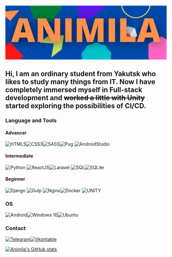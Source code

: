[![Animila GitHub Banner](./assets/ANIMILA.png)]()

## Hi, I am an ordinary student from Yakutsk who likes to study many things from IT. Now I have completely immersed myself in Full-stack development and ~~worked a little with Unity~~ started exploring the possibilities of CI/CD.

### Language and Tools

#### 
#### Advancer
![HTML5](https://img.shields.io/badge/HTML5-E34F26?style=for-the-badge&logo=html5&logoColor=white)![CSS3](https://img.shields.io/badge/CSS3-1572B6?style=for-the-badge&logo=css3&logoColor=white)![SASS](https://img.shields.io/badge/Sass-CC6699?style=for-the-badge&logo=sass&logoColor=white)![Pug](https://img.shields.io/badge/Pug-D4E3D0?style=for-the-badge&logo=pug)
![AndroidStudio](https://img.shields.io/badge/Android_Studio-F6F6F6?style=for-the-badge&logo=AndroidStudio)
#### Intermediate
![Python](https://img.shields.io/badge/Python-14354C?style=for-the-badge&logo=python&logoColor=white)
![ReactJS](https://img.shields.io/badge/ReactJS-212121?style=for-the-badge&logo=react&logoColor=#61DBFB)![Laravel](https://img.shields.io/badge/Laravel-F34D39?style=for-the-badge&logo=laravel&logoColor=white)
![SQL](https://img.shields.io/badge/MySQL-00000F?style=for-the-badge&logo=mysql&logoColor=white)![SQLite](https://img.shields.io/badge/SQLite-07405E?style=for-the-badge&logo=sqlite&logoColor=white)
#### Beginner
![Django](https://img.shields.io/badge/Django-092E20?style=for-the-badge&logo=django&logoColor=white)
![Gulp](https://img.shields.io/badge/gulp-F7F7F7?style=for-the-badge&logo=gulp)
![Nginx](https://img.shields.io/badge/NGINX-F6F6F6?style=for-the-badge&logo=nginx&logoColor=0D924B)![Docker](https://img.shields.io/badge/Docker-F6F6F6?style=for-the-badge&logo=docker&logoColor=2391E6)
![UNITY](https://img.shields.io/badge/Unity-100000?style=for-the-badge&logo=unity&logoColor=white)

### OS
![Android](https://img.shields.io/badge/Android-3DDC84?style=for-the-badge&logo=android&logoColor=white)![Windows 10](https://img.shields.io/badge/Windows-0078D6?style=for-the-badge&logo=windows&logoColor=white)![Ubuntu](https://img.shields.io/badge/Ubuntu-E95420?style=for-the-badge&logo=ubuntu&logoColor=white)

### Contact
[![Telegram](https://img.shields.io/badge/Telegram-2CA5E0?style=for-the-badge&logo=telegram&logoColor=white)](https://t.me/doctor_kirit)[![Vkontakte](https://img.shields.io/badge/-Vkontakte-090909?style=for-the-badge&logo=Vk&logoColor=4F7DB3)](https://vk.com/doctor_kirit)

[![Animila's GitHub stats](https://github-readme-stats.vercel.app/api?username=Animila)](https://github.com/anuraghazra/github-readme-stats)
